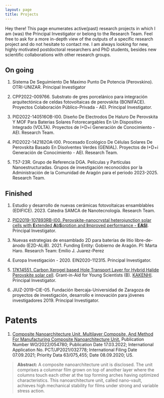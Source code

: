 ```yaml
---
layout: page
title: Projects
---
```


<p class="message">
  Hey there! This page enumerates active(past) research projects in which I am (was) the Principal Investigator or belong to the Research Team. Feel free to ask for a more in-depth view of the outputs of a specific research project and do not hesitate to contact me. I am always looking for new, highly motivated postdoctoral researchers and PhD students, besides new scientific collaborations with other research groups. 
</p>


## On going

1. Sistema De Seguimiento De Maximo Punto De Potencia (Perovskino). OTRI-UNIZAR. Principal Investigator

2. CPP2022-009766. Substrato de gres porcelánico para integración arquitectónica de celdas fotovoltaicas de perovskita (BONIFACE). Proyectos Colaboración Público-Privada - AEI. Principal Investigator.

3. PID2022-140516OB-I00. Diseño De Electrodos De Haluro De Perovskita Y MOF Para Baterias Solares Fotorecargables En Un Dispositivo Integrado (VOLTA). Proyectos de I+D+i Generación de Conocimiento - AEI. Research Team.

4. PID2022-142182OA-I00. Procesado Ecológico De Células Solares De Perovskita Basado En Disolventes Verdes (GENIAL). Proyectos de I+D+i Generación de Conocimiento - AEI. Research Team.

5. T57-23R. Grupo de Referencia DGA. Películas y Partículas Nanoestructuradas. Grupos de investigación reconocidos por la Administración de la Comunidad de Aragón para el periodo 2023-2025. Research Team.


## Finished

1. Estudio y desarrollo de nuevas cerámicas fotovoltaicas ensamblables (EDIFICE). 2023. Cátedra SAMCA de Nanotecnología. Research Team.

2. [PID2019-107893RB-I00.  Perovskite-nanocrystal heterojunction solar cells with **E**xtended **A**b**S**orption and **I**mproved performance - **EASI**](https://easi.unizar.es). Principal Investigator.

3. Nuevas estrategias de ensamblado 2D para baterías de litio libre-de-ánodo (E2D-ALiB). 2021. Funding Entity: Gobierno de Aragón. PI: Marta Haro. Research Team: Emilio J. Juarez-Perez

4. Europa Investigación - 2020. EIN2020-112315. Principal Investigator.

5. [17K14551. Carbon Xerogel based Hole Transport Layer for Hybrid Halide Perovskite solar cell](https://app.dimensions.ai/details/grant/grant.6839973). Grant-in-Aid for Young Scientists (B). [KAKENHI](https://kaken.nii.ac.jp/grant/KAKENHI-PROJECT-17K14551). Principal Investigator.

6. JIUZ-2019-CIE-05. Fundación Ibercaja-Universidad de Zaragoza de proyectos de investigación, desarrollo e innovación para jóvenes investigadores 2019. Principal Investigator.





# Patents

1. [Composite Nanoarchitecture Unit, Multilayer Composite, And Method For Manufacturing Composite Nanoarchitecture Unit.](https://patentscope.wipo.int/search/en/detail.jsf?docId=WO2022054780
)
Publication Number WO/2022/054780; Publication Date 17.03.2022; International Application No. PCT/JP2021/032778; International Filing Date 07.09.2021; Priority Data 63/075,455; Date 08.09.2020; US.

> **Abstract:**
A composite nanoarchitecture unit is disclosed. The unit comprises a columnar film grown on top of another layer where the columns touch each other at the top forming arches having optimized characteristics. This nanoarchitecture unit, called nano-vault, achieves high mechanical stability for films under strong and variable stress action.






